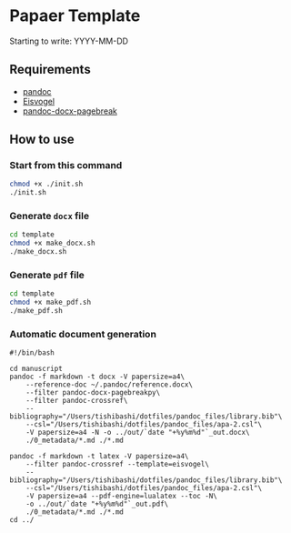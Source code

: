 # Papaer Template

Starting to write: YYYY-MM-DD

## Requirements

- [pandoc](https://github.com/jgm/pandoc)
- [Eisvogel](https://github.com/Wandmalfarbe/pandoc-latex-template)
- [pandoc-docx-pagebreak](https://pypi.org/project/pandoc-docx-pagebreak/)

## How to use

### Start from this command

```sh
chmod +x ./init.sh
./init.sh
```

### Generate `docx` file

```sh
cd template
chmod +x make_docx.sh
./make_docx.sh
```

### Generate `pdf` file

```sh
cd template
chmod +x make_pdf.sh
./make_pdf.sh
```

### Automatic document generation

```sh:pre-push
#!/bin/bash

cd manuscript
pandoc -f markdown -t docx -V papersize=a4\
    --reference-doc ~/.pandoc/reference.docx\
    --filter pandoc-docx-pagebreakpy\
    --filter pandoc-crossref\
    --bibliography="/Users/tishibashi/dotfiles/pandoc_files/library.bib"\
    --csl="/Users/tishibashi/dotfiles/pandoc_files/apa-2.csl"\
    -V papersize=a4 -N -o ../out/`date "+%y%m%d"`_out.docx\
    ./0_metadata/*.md ./*.md

pandoc -f markdown -t latex -V papersize=a4\
    --filter pandoc-crossref --template=eisvogel\
    --bibliography="/Users/tishibashi/dotfiles/pandoc_files/library.bib"\
    --csl="/Users/tishibashi/dotfiles/pandoc_files/apa-2.csl"\
    -V papersize=a4 --pdf-engine=lualatex --toc -N\
    -o ../out/`date "+%y%m%d"`_out.pdf\
    ./0_metadata/*.md ./*.md
cd ../
```

<!-- vim: set foldmethod=marker : -->
